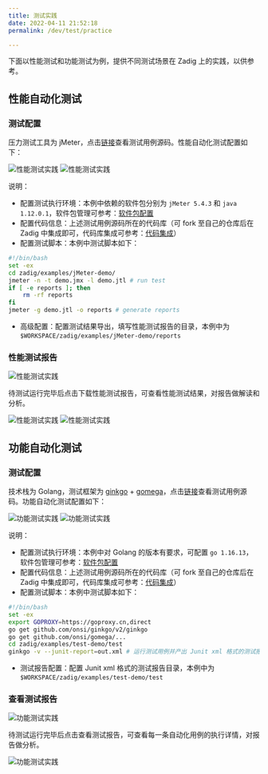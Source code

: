 ```yaml
---
title: 测试实践
date: 2022-04-11 21:52:18
permalink: /dev/test/practice

---
```


下面以性能测试和功能测试为例，提供不同测试场景在 Zadig 上的实践，以供参考。

## 性能自动化测试

### 测试配置

压力测试工具为 jMeter，点击[链接](https://github.com/koderover/zadig/tree/main/examples/jMeter-demo)查看测试用例源码。性能自动化测试配置如下：

![性能测试实践](./_images/jmeter_test_demo_1.png)
![性能测试实践](./_images/jmeter_test_demo_2.png)

说明：
- 配置测试执行环境：本例中依赖的软件包分别为 `jMeter 5.4.3` 和 `java 1.12.0.1`，软件包管理可参考：[软件包配置](/dev/settings/app/)
- 配置代码信息：上述测试用例源码所在的代码库（可 fork 至自己的仓库后在 Zadig 中集成即可，代码库集成可参考：[代码集成](/dev/settings/codehost/github/)）
- 配置测试脚本：本例中测试脚本如下：
``` bash
#!/bin/bash
set -ex
cd zadig/examples/jMeter-demo/
jmeter -n -t demo.jmx -l demo.jtl # run test
if [ -e reports ]; then
    rm -rf reports
fi
jmeter -g demo.jtl -o reports # generate reports
```
- 高级配置：配置测试结果导出，填写性能测试报告的目录，本例中为 `$WORKSPACE/zadig/examples/jMeter-demo/reports`

### 性能测试报告

![性能测试实践](./_images/jmeter_test_demo_3.png)

待测试运行完毕后点击下载性能测试报告，可查看性能测试结果，对报告做解读和分析。

![性能测试实践](./_images/jmeter_test_demo_5.png)
![性能测试实践](./_images/jmeter_test_demo_4.png)

## 功能自动化测试

### 测试配置

技术栈为 Golang，测试框架为 [ginkgo](https://github.com/onsi/ginkgo) + [gomega](https://github.com/onsi/gomega)，点击[链接](https://github.com/koderover/zadig/tree/main/examples/test-demo/test)查看测试用例源码。功能自动化测试配置如下：

![功能测试实践](./_images/ginkgo_test_demo_1.png)
![功能测试实践](./_images/ginkgo_test_demo_2.png)

说明：
- 配置测试执行环境：本例中对 Golang 的版本有要求，可配置 `go 1.16.13`，软件包管理可参考：[软件包配置](/dev/settings/app/)
- 配置代码信息：上述测试用例源码所在的代码库（可 fork 至自己的仓库后在 Zadig 中集成即可，代码库集成可参考：[代码集成](/dev/settings/codehost/github/)）
- 配置测试脚本：本例中测试脚本如下：
``` bash
#!/bin/bash
set -ex
export GOPROXY=https://goproxy.cn,direct
go get github.com/onsi/ginkgo/v2/ginkgo
go get github.com/onsi/gomega/...
cd zadig/examples/test-demo/test
ginkgo -v --junit-report=out.xml # 运行测试用例并产出 Junit xml 格式的测试报告
```
- 测试报告配置：配置 Junit xml 格式的测试报告目录，本例中为 `$WORKSPACE/zadig/examples/test-demo/test`

### 查看测试报告

![功能测试实践](./_images/ginkgo_test_demo_3.png)

待测试运行完毕后点击查看测试报告，可查看每一条自动化用例的执行详情，对报告做分析。

![功能测试实践](./_images/ginkgo_test_demo_4.png)

<!-- ### UI 自动化

TODO -->